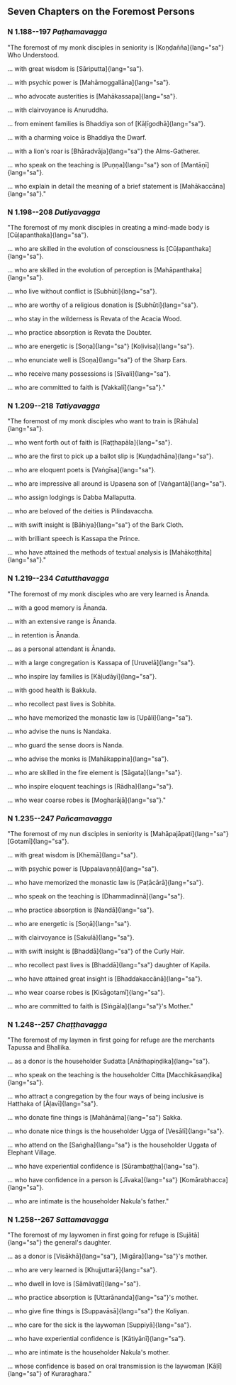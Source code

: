## Seven Chapters on the Foremost Persons

### N 1.188--197 *Paṭhamavagga*

"The foremost of my monk disciples in seniority is [Koṇḍañña]{lang="sa"}
Who Understood.

... with great wisdom is [Sāriputta]{lang="sa"}.

... with psychic power is [Mahāmoggallāna]{lang="sa"}.

... who advocate austerities is [Mahākassapa]{lang="sa"}.

... with clairvoyance is Anuruddha.

... from eminent families is Bhaddiya son of [Kāḷīgodhā]{lang="sa"}.

... with a charming voice is Bhaddiya the Dwarf.

... with a lion's roar is [Bhāradvāja]{lang="sa"} the Alms-Gatherer.

... who speak on the teaching is [Puṇṇa]{lang="sa"} son of
[Mantāṇī]{lang="sa"}.

... who explain in detail the meaning of a brief statement is
[Mahākaccāna]{lang="sa"}."

### N 1.198--208 *Dutiyavagga*

"The foremost of my monk disciples in creating a mind-made body is
[Cūḷapanthaka]{lang="sa"}.

... who are skilled in the evolution of consciousness is
[Cūḷapanthaka]{lang="sa"}.

... who are skilled in the evolution of perception is
[Mahāpanthaka]{lang="sa"}.

... who live without conflict is [Subhūti]{lang="sa"}.

... who are worthy of a religious donation is [Subhūti]{lang="sa"}.

... who stay in the wilderness is Revata of the Acacia Wood.

... who practice absorption is Revata the Doubter.

... who are energetic is [Soṇa]{lang="sa"} [Koḷivisa]{lang="sa"}.

... who enunciate well is [Soṇa]{lang="sa"} of the Sharp Ears.

... who receive many possessions is [Sīvali]{lang="sa"}.

... who are committed to faith is [Vakkalī]{lang="sa"}."

### N 1.209--218 *Tatiyavagga*

"The foremost of my monk disciples who want to train is
[Rāhula]{lang="sa"}.

... who went forth out of faith is [Raṭṭhapāla]{lang="sa"}.

... who are the first to pick up a ballot slip is
[Kuṇḍadhāna]{lang="sa"}.

... who are eloquent poets is [Vaṅgīsa]{lang="sa"}.

... who are impressive all around is Upasena son of
[Vaṅgantā]{lang="sa"}.

... who assign lodgings is Dabba Mallaputta.

... who are beloved of the deities is Pilindavaccha.

... with swift insight is [Bāhiya]{lang="sa"} of the Bark Cloth.

... with brilliant speech is Kassapa the Prince.

... who have attained the methods of textual analysis is
[Mahākoṭṭhita]{lang="sa"}."

### N 1.219--234 *Catutthavagga*

"The foremost of my monk disciples who are very learned is Ānanda.

... with a good memory is Ānanda.

... with an extensive range is Ānanda.

... in retention is Ānanda.

... as a personal attendant is Ānanda.

... with a large congregation is Kassapa of [Uruvelā]{lang="sa"}.

... who inspire lay families is [Kāḷudāyī]{lang="sa"}.

... with good health is Bakkula.

... who recollect past lives is Sobhita.

... who have memorized the monastic law is [Upāli]{lang="sa"}.

... who advise the nuns is Nandaka.

... who guard the sense doors is Nanda.

... who advise the monks is [Mahākappina]{lang="sa"}.

... who are skilled in the fire element is [Sāgata]{lang="sa"}.

... who inspire eloquent teachings is [Rādha]{lang="sa"}.

... who wear coarse robes is [Mogharājā]{lang="sa"}."

### N 1.235--247 *Pañcamavagga*

"The foremost of my nun disciples in seniority is
[Mahāpajāpati]{lang="sa"} [Gotamī]{lang="sa"}.

... with great wisdom is [Khemā]{lang="sa"}.

... with psychic power is [Uppalavaṇṇā]{lang="sa"}.

... who have memorized the monastic law is [Paṭācārā]{lang="sa"}.

... who speak on the teaching is [Dhammadinnā]{lang="sa"}.

... who practice absorption is [Nandā]{lang="sa"}.

... who are energetic is [Soṇā]{lang="sa"}.

... with clairvoyance is [Sakulā]{lang="sa"}.

... with swift insight is [Bhaddā]{lang="sa"} of the Curly Hair.

... who recollect past lives is [Bhaddā]{lang="sa"} daughter of Kapila.

... who have attained great insight is [Bhaddakaccānā]{lang="sa"}.

... who wear coarse robes is [Kisāgotamī]{lang="sa"}.

... who are committed to faith is [Siṅgāla]{lang="sa"}'s Mother."

### N 1.248--257 *Chaṭṭhavagga*

"The foremost of my laymen in first going for refuge are the merchants
Tapussa and Bhallika.

... as a donor is the householder Sudatta [Anāthapiṇḍika]{lang="sa"}.

... who speak on the teaching is the householder Citta
[Macchikāsaṇḍika]{lang="sa"}.

... who attract a congregation by the four ways of being inclusive is
Hatthaka of [Āḷavī]{lang="sa"}.

... who donate fine things is [Mahānāma]{lang="sa"} Sakka.

... who donate nice things is the householder Ugga of
[Vesālī]{lang="sa"}.

... who attend on the [Saṅgha]{lang="sa"} is the householder Uggata of
Elephant Village.

... who have experiential confidence is [Sūrambaṭṭha]{lang="sa"}.

... who have confidence in a person is [Jīvaka]{lang="sa"}
[Komārabhacca]{lang="sa"}.

... who are intimate is the householder Nakula's father."

### N 1.258--267 *Sattamavagga*

"The foremost of my laywomen in first going for refuge is
[Sujātā]{lang="sa"} the general's daughter.

... as a donor is [Visākhā]{lang="sa"}, [Migāra]{lang="sa"}'s mother.

... who are very learned is [Khujjuttarā]{lang="sa"}.

... who dwell in love is [Sāmāvatī]{lang="sa"}.

... who practice absorption is [Uttarānanda]{lang="sa"}'s mother.

... who give fine things is [Suppavāsā]{lang="sa"} the Koliyan.

... who care for the sick is the laywoman [Suppiyā]{lang="sa"}.

... who have experiential confidence is [Kātiyānī]{lang="sa"}.

... who are intimate is the householder Nakula's mother.

... whose confidence is based on oral transmission is the laywoman
[Kāḷī]{lang="sa"} of Kuraraghara."

